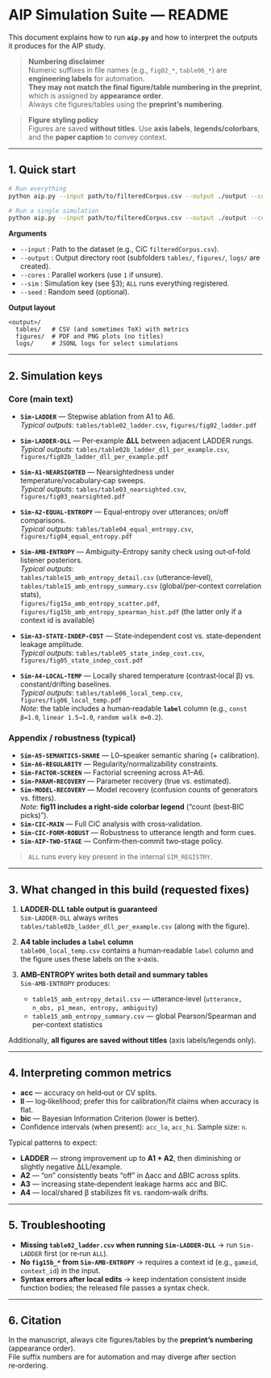 # AIP Simulation Suite — README

This document explains how to run **`aip.py`** and how to interpret the outputs it produces for the AIP study.

> **Numbering disclaimer**  
> Numeric suffixes in file names (e.g., `fig02_*`, `table06_*`) are **engineering labels** for automation.  
> **They may not match the final figure/table numbering in the preprint**, which is assigned by **appearance order**.  
> Always cite figures/tables using the **preprint’s numbering**.

> **Figure styling policy**  
> Figures are saved **without titles**. Use **axis labels**, **legends/colorbars**, and the **paper caption** to convey context.

---

## 1. Quick start

```bash
# Run everything
python aip.py --input path/to/filteredCorpus.csv --output ./output --cores 4 --sim ALL

# Run a single simulation
python aip.py --input path/to/filteredCorpus.csv --output ./output --cores 4 --sim Sim-LADDER
```

**Arguments**
- `--input`  : Path to the dataset (e.g., CiC `filteredCorpus.csv`).
- `--output` : Output directory root (subfolders `tables/`, `figures/`, `logs/` are created).
- `--cores`  : Parallel workers (use `1` if unsure).
- `--sim`    : Simulation key (see §3); `ALL` runs everything registered.
- `--seed`   : Random seed (optional).

**Output layout**
```
<output>/
  tables/   # CSV (and sometimes TeX) with metrics
  figures/  # PDF and PNG plots (no titles)
  logs/     # JSONL logs for select simulations
```

---

## 2. Simulation keys

### Core (main text)

- **`Sim-LADDER`** — Stepwise ablation from A1 to A6.  
  _Typical outputs_: `tables/table02_ladder.csv`, `figures/fig02_ladder.pdf`

- **`Sim-LADDER-DLL`** — Per‑example **ΔLL** between adjacent LADDER rungs.  
  _Typical outputs_: `tables/table02b_ladder_dll_per_example.csv`, `figures/fig02b_ladder_dll_per_example.pdf`

- **`Sim-A1-NEARSIGHTED`** — Nearsightedness under temperature/vocabulary‑cap sweeps.  
  _Typical outputs_: `tables/table03_nearsighted.csv`, `figures/fig03_nearsighted.pdf`

- **`Sim-A2-EQUAL-ENTROPY`** — Equal‑entropy over utterances; on/off comparisons.  
  _Typical outputs_: `tables/table04_equal_entropy.csv`, `figures/fig04_equal_entropy.pdf`

- **`Sim-AMB-ENTROPY`** — Ambiguity–Entropy sanity check using out‑of‑fold listener posteriors.  
  _Typical outputs_:  
  `tables/table15_amb_entropy_detail.csv` (utterance‑level),  
  `tables/table15_amb_entropy_summary.csv` (global/per‑context correlation stats),  
  `figures/fig15a_amb_entropy_scatter.pdf`, `figures/fig15b_amb_entropy_spearman_hist.pdf` (the latter only if a context id is available)

- **`Sim-A3-STATE-INDEP-COST`** — State‑independent cost vs. state‑dependent leakage amplitude.  
  _Typical outputs_: `tables/table05_state_indep_cost.csv`, `figures/fig05_state_indep_cost.pdf`

- **`Sim-A4-LOCAL-TEMP`** — Locally shared temperature (contrast‑local β) vs. constant/drifting baselines.  
  _Typical outputs_: `tables/table06_local_temp.csv`, `figures/fig06_local_temp.pdf`  
  _Note_: the table includes a human‑readable **`label`** column (e.g., `const β=1.0`, `linear 1.5→1.0`, `random walk σ=0.2`).

### Appendix / robustness (typical)

- **`Sim-A5-SEMANTICS-SHARE`** — L0–speaker semantic sharing (+ calibration).  
- **`Sim-A6-REGULARITY`** — Regularity/normalizability constraints.  
- **`Sim-FACTOR-SCREEN`** — Factorial screening across A1–A6.  
- **`Sim-PARAM-RECOVERY`** — Parameter recovery (true vs. estimated).  
- **`Sim-MODEL-RECOVERY`** — Model recovery (confusion counts of generators vs. fitters).  
  _Note_: **fig11 includes a right‑side colorbar legend** (“count (best‑BIC picks)”).  
- **`Sim-CIC-MAIN`** — Full CiC analysis with cross‑validation.  
- **`Sim-CIC-FORM-ROBUST`** — Robustness to utterance length and form cues.  
- **`Sim-AIP-TWO-STAGE`** — Confirm‑then‑commit two‑stage policy.

> `ALL` runs every key present in the internal `SIM_REGISTRY`.

---

## 3. What changed in this build (requested fixes)

1. **LADDER‑DLL table output is guaranteed**  
   `Sim-LADDER-DLL` always writes `tables/table02b_ladder_dll_per_example.csv` (along with the figure).

2. **A4 table includes a `label` column**  
   `table06_local_temp.csv` contains a human‑readable `label` column and the figure uses these labels on the x‑axis.

3. **AMB–ENTROPY writes both detail and summary tables**  
   `Sim-AMB-ENTROPY` produces:  
   - `table15_amb_entropy_detail.csv` — utterance‑level (`utterance, n_obs, p1_mean, entropy, ambiguity`)  
   - `table15_amb_entropy_summary.csv` — global Pearson/Spearman and per‑context statistics

Additionally, **all figures are saved without titles** (axis labels/legends only).

---

## 4. Interpreting common metrics

- **acc** — accuracy on held‑out or CV splits.  
- **ll** — log‑likelihood; prefer this for calibration/fit claims when accuracy is flat.  
- **bic** — Bayesian Information Criterion (lower is better).  
- Confidence intervals (when present): `acc_lo`, `acc_hi`. Sample size: `n`.

Typical patterns to expect:  
- **LADDER** — strong improvement up to **A1 + A2**, then diminishing or slightly negative ΔLL/example.  
- **A2** — “on” consistently beats “off” in Δacc and ΔBIC across splits.  
- **A3** — increasing state‑dependent leakage harms acc and BIC.  
- **A4** — local/shared β stabilizes fit vs. random‑walk drifts.

---

## 5. Troubleshooting

- **Missing `table02_ladder.csv` when running `Sim-LADDER-DLL`** → run `Sim-LADDER` first (or re‑run `ALL`).  
- **No `fig15b_*` from `Sim-AMB-ENTROPY`** → requires a context id (e.g., `gameid`, `context_id`) in the input.  
- **Syntax errors after local edits** → keep indentation consistent inside function bodies; the released file passes a syntax check.

---

## 6. Citation

In the manuscript, always cite figures/tables by the **preprint’s numbering** (appearance order).  
File suffix numbers are for automation and may diverge after section re‑ordering.
